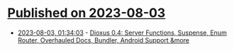 # [Published on 2023-08-03](index.md)

* [2023-08-03, 01:34:03](https://lobste.rs/s/nxnds3/dioxus_0_4_server_functions_suspense_enum) - [Dioxus 0.4: Server Functions, Suspense, Enum Router, Overhauled Docs, Bundler, Android Support &more](https://dioxuslabs.com/blog/release-040)
